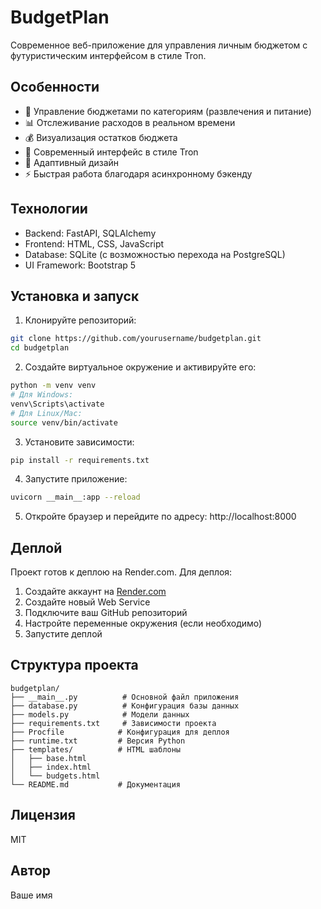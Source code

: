 # BudgetPlan

Современное веб-приложение для управления личным бюджетом с футуристическим интерфейсом в стиле Tron.

## Особенности

- 🎯 Управление бюджетами по категориям (развлечения и питание)
- 📊 Отслеживание расходов в реальном времени
- 💰 Визуализация остатков бюджета
- 🎨 Современный интерфейс в стиле Tron
- 📱 Адаптивный дизайн
- ⚡ Быстрая работа благодаря асинхронному бэкенду

## Технологии

- Backend: FastAPI, SQLAlchemy
- Frontend: HTML, CSS, JavaScript
- Database: SQLite (с возможностью перехода на PostgreSQL)
- UI Framework: Bootstrap 5

## Установка и запуск

1. Клонируйте репозиторий:
```bash
git clone https://github.com/yourusername/budgetplan.git
cd budgetplan
```

2. Создайте виртуальное окружение и активируйте его:
```bash
python -m venv venv
# Для Windows:
venv\Scripts\activate
# Для Linux/Mac:
source venv/bin/activate
```

3. Установите зависимости:
```bash
pip install -r requirements.txt
```

4. Запустите приложение:
```bash
uvicorn __main__:app --reload
```

5. Откройте браузер и перейдите по адресу: http://localhost:8000

## Деплой

Проект готов к деплою на Render.com. Для деплоя:

1. Создайте аккаунт на [Render.com](https://render.com)
2. Создайте новый Web Service
3. Подключите ваш GitHub репозиторий
4. Настройте переменные окружения (если необходимо)
5. Запустите деплой

## Структура проекта

```
budgetplan/
├── __main__.py          # Основной файл приложения
├── database.py          # Конфигурация базы данных
├── models.py            # Модели данных
├── requirements.txt     # Зависимости проекта
├── Procfile            # Конфигурация для деплоя
├── runtime.txt         # Версия Python
├── templates/          # HTML шаблоны
│   ├── base.html
│   ├── index.html
│   └── budgets.html
└── README.md           # Документация
```

## Лицензия

MIT

## Автор

Ваше имя 